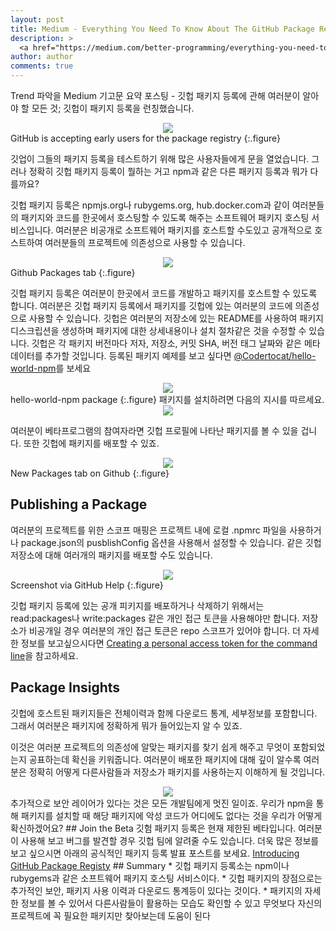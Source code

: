 ```yaml
---
layout: post
title: Medium - Everything You Need To Know About The GitHub Package Registry
description: >
  <a href="https://medium.com/better-programming/everything-you-need-to-know-about-the-github-package-registry-b6e91c321bfd">원문 - Indrek Lasn</a>
author: author
comments: true
---
```

Trend 파악을 Medium 기고문 요약 포스팅 - 깃헙 패키지 등록에 관해 여러분이 알아야 할 모든 것; 깃헙이 패키지 등록을 런칭했습니다.

<center>
<img src="https://miro.medium.com/max/2840/1*i_aY9oC1WJ9T3DLOfGi1mg.png"/>
</center>
GitHub is accepting early users for the package registry
{:.figure}

깃업이 그들의 패키지 등록을 테스트하기 위해 많은 사용자들에게 문을 열었습니다. 그러나 정확히 깃헙 패키지 등록이 뭘하는 거고 npm과 같은 다른 패키지 등록과 뭐가 다를까요?

깃헙 패키지 등록은 npmjs.org나 rubygems.org, hub.docker.com과 같이 여러분들의 패키지와 코드를 한곳에서 호스팅할 수 있도록 해주는 소프트웨어 패키지 호스팅 서비스입니다. 여러분은 비공개로 소프트웨어 패키지를 호스트할 수도있고 공개적으로 호스트하여 여러분들의 프로젝트에 의존성으로 사용할 수 있습니다.

<center>
<img src="https://miro.medium.com/max/4484/1*fUhUJ-YiponqGWh0l1mGOQ.png"/>
</center>
Github Packages tab
{:.figure}

깃헙 패키지 등록은 여러분이 한곳에서 코드를 개발하고 패키지를 호스트할 수 있도록 합니다. 여러분은 깃헙 패키지 등록에서 패키지를 깃헙에 있는 여러분의 코드에 의존성으로 사용할 수 있습니다. 깃헙은 여러분의 저장소에 있는 README를 사용하여 패키지 디스크립션을 생성하며 패키지에 대한 상세내용이나 설치 절차같은 것을 수정할 수 있습니다. 깃헙은 각 패키지 버전마다 저자, 저장소, 커밋 SHA, 버전 태그 날짜와 같은 메타데이터를 추가할 것입니다. 등록된 패키지 예제를 보고 싶다면 <a href="https://github.com/Codertocat/hello-world-npm/packages/10696?version=1.0.1">@Codertocat/hello-world-npm</a>를 보세요

<center>
<img src="https://miro.medium.com/max/1868/1*BMIMcQuGFx1Xcdt1gPSlng.png"/>
</center>
hello-world-npm package
{:.figure}
패키지를 설치하려면 다음의 지시를 따르세요.

<center>
<img src="https://miro.medium.com/max/2376/1*cZIHgXpZ3YtMDY97QpF8TA.png"/>
</center>

여러분이 베타프로그램의 참여자라면 깃헙 프로필에 나타난 패키지를 볼 수 있을 겁니다. 또한 깃헙에 패키지를 배포할 수 있죠.

<center>
<img src="https://miro.medium.com/max/5136/1*SO_vD3ZH45HiG8rsrMR6LA.png"/>
</center>
New Packages tab on Github
{:.figure}

## Publishing a Package
여러분의 프로젝트를 위한 스코프 매핑은 프로젝트 내에 로컬 .npmrc 파일을 사용하거나 package.json의 pusblishConfig 옵션을 사용해서 설정할 수 있습니다. 같은 깃헙 저장소에 대해 여러개의 패키지를 배포할 수도 있습니다.

<center>
<img src="https://miro.medium.com/max/2908/1*FU-fHhlTe6MtE_kiPWVBoA.png"/>
</center>
Screenshot via GitHub Help
{:.figure}

깃헙 패키지 등록에 있는 공개 피키지를 배포하거나 삭제하기 위해서는 read:packages나 write:packages 같은 개인 접근 토큰을 사용해야만 합니다. 저장소가 비공개일 경우 여러분의 개인 접근 토큰은 repo 스코프가 있어야 합니다. 더 자세한 정보를 보고싶으시다면 <a href="https://help.github.com/en/articles/creating-a-personal-access-token-for-the-command-line/">Creating a personal access token for the command line</a>을 참고하세요.
## Package Insights
깃헙에 호스트된 패키지들은 전체이력과 함께 다운로드 통계, 세부정보를 포함합니다. 그래서 여러분은 패키지에 정확하게 뭐가 들어있는지 알 수 있죠.

이것은 여러분 프로젝트의 의존성에 알맞는 패키지를 찾기 쉽게 해주고 무엇이 포함되었는지 공표하는데 확신을 키워줍니다. 여러분이 배포한 패키지에 대해 깊이 알수록 여러분은 정확히 어떻게 다른사람들과 저장소가 패키지를 사용하는지 이해하게 될 것입니다.
<center>
<img src="https://miro.medium.com/max/4000/1*qPwh2FtaHOuYHrsmJA5oGQ.png"/>
</center>
추가적으로 보안 레이어가 있다는 것은 모든 개발팀에게 멋진 일이죠. 우리가 npm을 통해 패키지를 설치할 때 해당 패키지에 악성 코드가 어디에도 없다는 것을 우리가 어떻게 확신하겠어요?
## Join the Beta
깃험 패키지 등록은 현재 제한된 베타입니다. 여러분이 사용해 보고 버그를 발견할 경우 깃헙 팀에 알려줄 수도 있습니다. 더욱 많은 정보를 보고 싶으시면 아래의 공식적인 패키지 등록 발표 포스트를 보세요.
<a href="https://github.blog/2019-05-10-introducing-github-package-registry/?source=post_page-----b6e91c321bfd----------------------">Introducing GitHub Package Registy</a>
## Summary
* 깃헙 패키지 등록소는 npm이나 rubygems과 같은 소프트웨어 패키지 호스팅 서비스이다.
* 깃헙 패키지의 장점으로는 추가적인 보안, 패키지 사용 이력과 다운로드 통계등이 있다는 것이다.
* 패키지의 자세한 정보를 볼 수 있어서 다른사람들이 활용하는 모습도 확인할 수 있고 무엇보다 자신의 프로젝트에 꼭 필요한 패키지만 찾아보는데 도움이 된다
